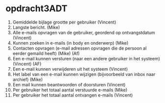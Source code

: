 # opdracht3ADT
1.	Gemiddelde bijlage grootte per gebruiker		(Vincent)
2.	Langste bericht.		(Mike)
3.	Alle e-mails opvragen van de gebruiker, geordend op ontvangstdatum		(Vincent)
4.	Kunnen zoeken in e-mails (in body en onderwerp)	(Mike)
5.	Contacten opvragen (e-mail adressen opvragen die de persoon al eerder gemaild heeft)	(Mike) (Af)
6.	Een e-mail kunnen versturen (naar een andere gebruiker in het systeem)		(Vincent) (AF)
7.	Een e-mail kunnen verwijderen uit het systeem		(Vincent)
8.	Het label van een e-mail kunnen wijzigen (bijvoorbeeld van inbox naar archief)		(Mike)
9.	Een mail kunnen beantwoorden of doorsturen		(Vincent)
10.	Per gebruiker het totaal aantal verstuurde e-mails	(Mike)
11.	Per gebruiker het totaal aantal ontvangen e-mails	(Vincent)

